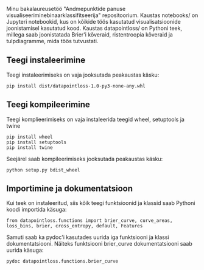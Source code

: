 Minu bakalaureusetöö "Andmepunktide panuse visualiseeriminebinaarklassifitseerija" repositoorium. Kaustas notebooks/ on Jupyteri notebookid, kus on kõikide töös kasutatud visualisatsioonide joonistamisel kasutatud kood. Kaustas datapointloss/ on Pythoni teek, millega saab joonistatada Brier'i kõveraid, ristentroopia kõveraid ja tulpdiagramme, mida töös tutvustati. 

## Teegi instaleerimine
Teegi instaleerimiseks on vaja jooksutada peakaustas käsku:
```
pip install dist/datapointloss-1.0-py3-none-any.whl
```

## Teegi kompileerimine 
Teegi komplieerimiseks on vaja instaleerida teegid wheel, setuptools ja twine

```
pip install wheel
pip install setuptools
pip install twine
```
Seejärel saab kompileerimiseks jooksutada peakaustas käsku:
```
python setup.py bdist_wheel
```

## Importimine ja dokumentatsioon

Kui teek on instaleeritud, siis kõik teegi funktsioonid ja klassid saab Pythoni koodi importida käsuga:
```
from datapointloss.functions import brier_curve, curve_areas, loss_bins, brier, cross_entropy, default, Features
```
Samuti saab ka pydoc'i kasutades uurida iga funktsiooni ja klassi dokumentatsiooni. Näiteks funktsiooni brier_curve dokumentatsiooni saab uurida käsuga:
```
pydoc datapointloss.functions.brier_curve
```
